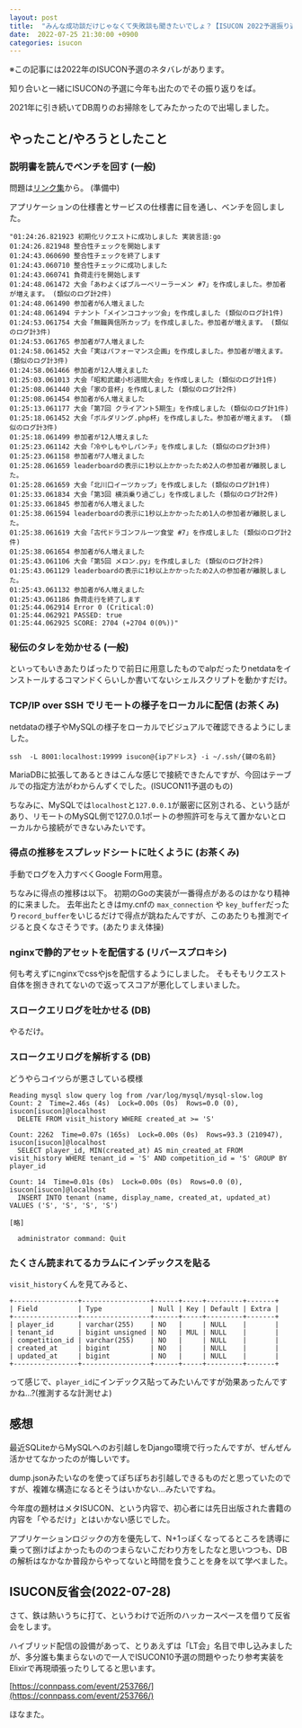 ```yaml
---
layout: post
title:  "みんな成功談だけじゃなくて失敗談も聞きたいでしょ？【ISUCON 2022予選振り返り】"
date:  2022-07-25 21:30:00 +0900
categories: isucon
---
```

※この記事には2022年のISUCON予選のネタバレがあります。

知り合いと一緒にISUCONの予選に今年も出たのでその振り返りをば。

2021年に引き続いてDB周りのお掃除をしてみたかったので出場しました。

## やったこと/やろうとしたこと


### 説明書を読んでベンチを回す (一般)

問題は[リンク集](https://isucon.net/archives/56571716.htm)から。 (準備中)

アプリケーションの仕様書とサービスの仕様書に目を通し、ベンチを回しました。

```
"01:24:26.821923 初期化リクエストに成功しました 実装言語:go
01:24:26.821948 整合性チェックを開始します
01:24:43.060690 整合性チェックを終了します
01:24:43.060710 整合性チェックに成功しました
01:24:43.060741 負荷走行を開始します
01:24:48.061472 大会「あわよくばブルーベリーラーメン #7」を作成しました。参加者が増えます。 (類似のログ計2件)
01:24:48.061490 参加者が6人増えました
01:24:48.061494 テナント「メインココナッツ会」を作成しました (類似のログ計1件)
01:24:53.061754 大会「無職興信所カップ」を作成しました。参加者が増えます。 (類似のログ計3件)
01:24:53.061765 参加者が7人増えました
01:24:58.061452 大会「実はパフォーマンス企画」を作成しました。参加者が増えます。 (類似のログ計3件)
01:24:58.061466 参加者が12人増えました
01:25:03.061013 大会「昭和武蔵小杉週間大会」を作成しました (類似のログ計1件)
01:25:08.061440 大会「家の音杯」を作成しました (類似のログ計2件)
01:25:08.061454 参加者が6人増えました
01:25:13.061177 大会「第7回 クライアント5期生」を作成しました (類似のログ計1件)
01:25:18.061452 大会「ボルダリング.php杯」を作成しました。参加者が増えます。 (類似のログ計3件)
01:25:18.061499 参加者が12人増えました
01:25:23.061142 大会「冷やしもやしパンチ」を作成しました (類似のログ計3件)
01:25:23.061158 参加者が7人増えました
01:25:28.061659 leaderboardの表示に1秒以上かかったため2人の参加者が離脱しました。
01:25:28.061659 大会「北川口イーツカップ」を作成しました (類似のログ計1件)
01:25:33.061834 大会「第3回 横浜乗り過ごし」を作成しました (類似のログ計2件)
01:25:33.061845 参加者が6人増えました
01:25:38.061594 leaderboardの表示に1秒以上かかったため1人の参加者が離脱しました。
01:25:38.061619 大会「古代ドラゴンフルーツ食堂 #7」を作成しました (類似のログ計2件)
01:25:38.061654 参加者が6人増えました
01:25:43.061106 大会「第5回 メロン.py」を作成しました (類似のログ計2件)
01:25:43.061129 leaderboardの表示に1秒以上かかったため2人の参加者が離脱しました。
01:25:43.061132 参加者が6人増えました
01:25:43.061186 負荷走行を終了します
01:25:44.062914 Error 0 (Critical:0)
01:25:44.062921 PASSED: true
01:25:44.062925 SCORE: 2704 (+2704 0(0%))"

```


### 秘伝のタレを効かせる (一般)
といってもいきあたりばったりで前日に用意したものでalpだったりnetdataをインストールするコマンドくらいしか書いてないシェルスクリプトを動かすだけ。

### TCP/IP over SSH でリモートの様子をローカルに配信 (お茶くみ)
netdataの様子やMySQLの様子をローカルでビジュアルで確認できるようにしました。

```sh:いつもの
ssh  -L 8001:localhost:19999 isucon@{ipアドレス} -i ~/.ssh/{鍵の名前}
```


MariaDBに拡張してあるときはこんな感じで接続できたんですが、今回はテーブルでの指定方法がわからんずくでした。(ISUCON11予選のもの)

ちなみに、MySQLでは`localhost`と`127.0.0.1`が厳密に区別される、という話があり、リモートのMySQL側で127.0.0.1ポートの参照許可を与えて置かないとローカルから接続ができないみたいです。


### 得点の推移をスプレッドシートに吐くように (お茶くみ)

手動でログを入力すべくGoogle Form用意。

ちなみに得点の推移は以下。
初期のGoの実装が一番得点があるのはかなり精神的に来ました。
去年出たときはmy.cnfの `max_connection` や `key_buffer`だったり`record_buffer`をいじるだけで得点が跳ねたんですが、このあたりも推測でイジると良くなさそうです。(あたりまえ体操)



### nginxで静的アセットを配信する (リバースプロキシ)
何も考えずにnginxでcssやjsを配信するようにしました。
そもそもリクエスト自体を捌ききれてないので返ってスコアが悪化してしまいました。

### スロークエリログを吐かせる (DB)
やるだけ。

### スロークエリログを解析する (DB)
どうやらコイツらが悪さしている模様

```
Reading mysql slow query log from /var/log/mysql/mysql-slow.log
Count: 2  Time=2.46s (4s)  Lock=0.00s (0s)  Rows=0.0 (0), isucon[isucon]@localhost
  DELETE FROM visit_history WHERE created_at >= 'S'

Count: 2262  Time=0.07s (165s)  Lock=0.00s (0s)  Rows=93.3 (210947), isucon[isucon]@localhost
  SELECT player_id, MIN(created_at) AS min_created_at FROM visit_history WHERE tenant_id = 'S' AND competition_id = 'S' GROUP BY player_id

Count: 14  Time=0.01s (0s)  Lock=0.00s (0s)  Rows=0.0 (0), isucon[isucon]@localhost
  INSERT INTO tenant (name, display_name, created_at, updated_at) VALUES ('S', 'S', 'S', 'S')

[略]

  administrator command: Quit
```

### たくさん読まれてるカラムにインデックスを貼る

`visit_history`くんを見てみると、

```
+----------------+-----------------+------+-----+---------+-------+
| Field          | Type            | Null | Key | Default | Extra |
+----------------+-----------------+------+-----+---------+-------+
| player_id      | varchar(255)    | NO   |     | NULL    |       |
| tenant_id      | bigint unsigned | NO   | MUL | NULL    |       |
| competition_id | varchar(255)    | NO   |     | NULL    |       |
| created_at     | bigint          | NO   |     | NULL    |       |
| updated_at     | bigint          | NO   |     | NULL    |       |
+----------------+-----------------+------+-----+---------+-------+
```

って感じで、`player_id`にインデックス貼ってみたいんですが効果あったんですかね...?(推測するな計測せよ)



## 感想

最近SQLiteからMySQLへのお引越しをDjango環境で行ったんですが、ぜんぜん活かせてなかったのが悔しいです。


dump.jsonみたいなのを使ってぽちぽちお引越しできるものだと思っていたのですが、複雑な構造になるとそうはいかない...みたいですね。


今年度の題材はメタISUCON、という内容で、初心者には先日出版された書籍の内容を「やるだけ」とはいかない感じでした。

アプリケーションロジックの方を優先して、N+1っぽくなってるところを誘導に乗って捌けばよかったもののつまらないこだわり方をしたなと思いつつも、DBの解析はなかなか普段からやってないと時間を食うことを身を以て学べました。



## ISUCON反省会(2022-07-28)

さて、鉄は熱いうちに打て、というわけで近所のハッカースペースを借りて反省会をします。

ハイブリッド配信の設備があって、とりあえずは「LT会」名目で申し込みましたが、多分誰も集まらないので一人でISUCON10予選の問題やったり参考実装をElixirで再現頑張ったりしてると思います。


[https://connpass.com/event/253766/](https://connpass.com/event/253766/)

ほなまた。

